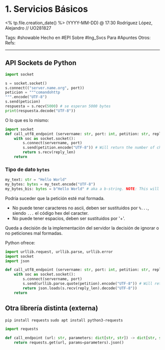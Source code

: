# 1. Servicios Básicos
<% tp.file.creation_date() %> (YYYY-MM-DD) @ 17:30
Rodríguez López, Alejandro // UO281827

Tags:
	#showable
	Hecho en #EPI
	Sobre #Ing_Svcs 
	Para #Apuntes
	Otros:
	Refs:
 
<hr>

## API Sockets de Python

```python
import socket

s = socket.socket()
s.connect(("server.name.org", port))
peticion = """comandohttp
""".encode("UTF-8")
s.send(peticion)
respuesta = s.recv(5000) # se esperan 5000 bytes
print(respuesta.decode("UTF-8"))
```

O lo que es lo mismo:

```python
import socket
def call_utf8_endpoint (servername: str, port: int, petition: str, reply_len: int) -> bytes:
	with soc as socket.socket():
		s.connect(servername, port)
		s.send(petition.encode("UTF-8")) # Will return the number of characters that have been sent
		return s.recv(reply_len)
	return
```

### Tipo de dato `bytes`

```python
my_text: str = "Hello World"
my_bytes: bytes = my_text.encode("UTF-8")
my_bytes_bis: bytes = b"Hello World" # aka a b-string. NOTE: This will return "Hello World".encode('ascii') which may not allow all characters
```

Podría suceder que la petición esté mal formada.

- No puede tener caracteres no ascii, deben ser sustituidos por `%...`, siendo `...` el código hex del caracter.
- No puede tener espacios, deben ser sustituidos por '+'.

Queda a decisión de la implementación del servidor la decisión de ignorar o no peticiones mal formadas.

Python ofrece:
```python
import urllib.request, urllib.parse, urllib.error
import socket
import json

def call_utf8_endpoint (servername: str, port: int, petition: str, reply_len: int) -> dict[str, str]: # NOTE: This always returns str as values
	with soc as socket.socket():
		s.connect(servername, port)
		s.send(urllib.parse.quote(petition).encode("UTF-8")) # Will return the number of characters that have been sent @see send_all
		return json.loads(s.recv(reply_len).decode("UTF-8"))
	return
```

## Otra librería distinta (externa)

`pip install requests`
`sudo apt install python3-requests`

```python
import requests

def call_endpoint (url: str, parameters: dict[str, str]) -> dict[str, str]:
	return requests.get(url, params=parameters).json()
```
